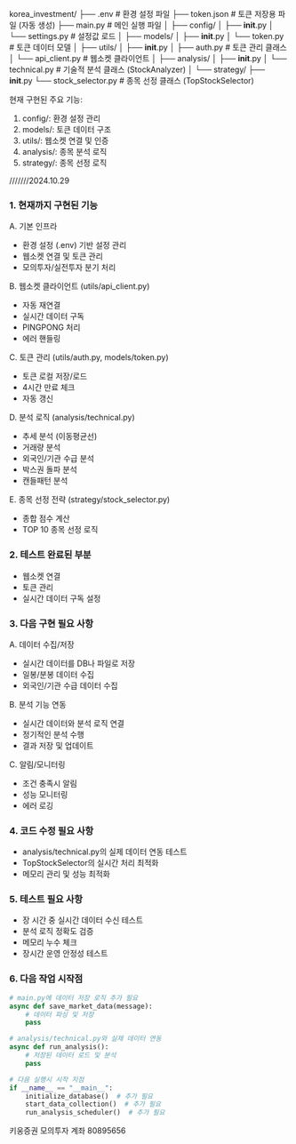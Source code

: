 korea_investment/
├── .env # 환경 설정 파일
├── token.json # 토큰 저장용 파일 (자동 생성)
├── main.py # 메인 실행 파일
│
├── config/
│ ├── **init**.py
│ └── settings.py # 설정값 로드
│
├── models/
│ ├── **init**.py
│ └── token.py # 토큰 데이터 모델
│
├── utils/
│ ├── **init**.py
│ ├── auth.py # 토큰 관리 클래스
│ └── api_client.py # 웹소켓 클라이언트
│
├── analysis/
│ ├── **init**.py
│ └── technical.py # 기술적 분석 클래스 (StockAnalyzer)
│
└── strategy/
├── **init**.py
└── stock_selector.py # 종목 선정 클래스 (TopStockSelector)

현재 구현된 주요 기능:

1. config/: 환경 설정 관리
2. models/: 토큰 데이터 구조
3. utils/: 웹소켓 연결 및 인증
4. analysis/: 종목 분석 로직
5. strategy/: 종목 선정 로직

///////2024.10.29

### 1. 현재까지 구현된 기능

A. 기본 인프라

- 환경 설정 (.env) 기반 설정 관리
- 웹소켓 연결 및 토큰 관리
- 모의투자/실전투자 분기 처리

B. 웹소켓 클라이언트 (utils/api_client.py)

- 자동 재연결
- 실시간 데이터 구독
- PINGPONG 처리
- 에러 핸들링

C. 토큰 관리 (utils/auth.py, models/token.py)

- 토큰 로컬 저장/로드
- 4시간 만료 체크
- 자동 갱신

D. 분석 로직 (analysis/technical.py)

- 추세 분석 (이동평균선)
- 거래량 분석
- 외국인/기관 수급 분석
- 박스권 돌파 분석
- 캔들패턴 분석

E. 종목 선정 전략 (strategy/stock_selector.py)

- 종합 점수 계산
- TOP 10 종목 선정 로직

### 2. 테스트 완료된 부분

- 웹소켓 연결
- 토큰 관리
- 실시간 데이터 구독 설정

### 3. 다음 구현 필요 사항

A. 데이터 수집/저장

- 실시간 데이터를 DB나 파일로 저장
- 일봉/분봉 데이터 수집
- 외국인/기관 수급 데이터 수집

B. 분석 기능 연동

- 실시간 데이터와 분석 로직 연결
- 정기적인 분석 수행
- 결과 저장 및 업데이트

C. 알림/모니터링

- 조건 충족시 알림
- 성능 모니터링
- 에러 로깅

### 4. 코드 수정 필요 사항

- analysis/technical.py의 실제 데이터 연동 테스트
- TopStockSelector의 실시간 처리 최적화
- 메모리 관리 및 성능 최적화

### 5. 테스트 필요 사항

- 장 시간 중 실시간 데이터 수신 테스트
- 분석 로직 정확도 검증
- 메모리 누수 체크
- 장시간 운영 안정성 테스트

### 6. 다음 작업 시작점

```python
# main.py에 데이터 저장 로직 추가 필요
async def save_market_data(message):
    # 데이터 파싱 및 저장
    pass

# analysis/technical.py와 실제 데이터 연동
async def run_analysis():
    # 저장된 데이터 로드 및 분석
    pass

# 다음 실행시 시작 지점
if __name__ == "__main__":
    initialize_database()  # 추가 필요
    start_data_collection()  # 추가 필요
    run_analysis_scheduler()  # 추가 필요
```

키웅증권 모의투자 계좌
80895656
